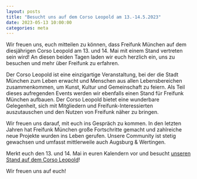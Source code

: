 ```yaml
---
layout: posts
title: "Besucht uns auf dem Corso Leopold am 13.-14.5.2023"
date: 2023-05-13 10:00:00
categories: meta
---
```


Wir freuen uns, euch mitteilen zu können, dass Freifunk München auf dem diesjährigen Corso Leopold am 13. und 14. Mai mit einem Stand vertreten sein wird! An diesen beiden Tagen laden wir euch herzlich ein, uns zu besuchen und mehr über Freifunk zu erfahren.

Der Corso Leopold ist eine einzigartige Veranstaltung, bei der die Stadt München zum Leben erwacht und Menschen aus allen Lebensbereichen zusammenkommen, um Kunst, Kultur und Gemeinschaft zu feiern. Als Teil dieses aufregenden Events werden wir ebenfalls einen Stand für Freifunk München aufbauen. Der Corso Leopold bietet eine wunderbare Gelegenheit, sich mit Mitgliedern und Freifunk-Interessierten auszutauschen und den Nutzen von Freifunk näher zu bringen.

Wir freuen uns darauf, mit euch ins Gespräch zu kommen. In den letzten Jahren hat Freifunk München große Fortschritte gemacht und zahlreiche neue Projekte wurden ins Leben gerufen. Unsere Community ist stetig gewachsen und umfasst mittlerweile auch Augsburg & Wertingen.

Merkt euch den 13. und 14. Mai in euren Kalendern vor und besucht [unseren Stand auf dem Corso Leopold](https://twitter.com/FreifunkMUC/status/1657401382700187651?s=20)!

Wir freuen uns auf euch!
